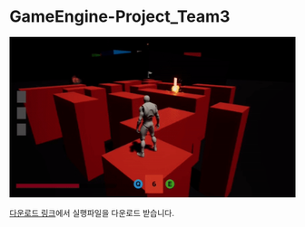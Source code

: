 # GameEngine-Project_Team3

<center><img src="Image/1.gif"></img>
</center>

[다운로드 링크](https://drive.google.com/file/d/1IId4Ihhj1zkCqFeQtAvk97L9VCSRXlDs/view)에서 실행파일을 다운로드 받습니다.
